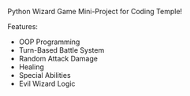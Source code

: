Python Wizard Game Mini-Project for Coding Temple!

Features:
- OOP Programming
- Turn-Based Battle System
- Random Attack Damage
- Healing
- Special Abilities
- Evil Wizard Logic
